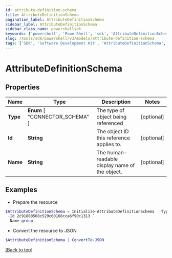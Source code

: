```yaml
---
id: attribute-definition-schema
title: AttributeDefinitionSchema
pagination_label: AttributeDefinitionSchema
sidebar_label: AttributeDefinitionSchema
sidebar_class_name: powershellsdk
keywords: ['powershell', 'PowerShell', 'sdk', 'AttributeDefinitionSchema', 'AttributeDefinitionSchema'] 
slug: /tools/sdk/powershell/v3/models/attribute-definition-schema
tags: ['SDK', 'Software Development Kit', 'AttributeDefinitionSchema', 'AttributeDefinitionSchema']
---
```



# AttributeDefinitionSchema

## Properties

Name | Type | Description | Notes
------------ | ------------- | ------------- | -------------
**Type** |  **Enum** [  "CONNECTOR_SCHEMA" ] | The type of object being referenced | [optional] 
**Id** | **String** | The object ID this reference applies to. | [optional] 
**Name** | **String** | The human-readable display name of the object. | [optional] 

## Examples

- Prepare the resource
```powershell
$AttributeDefinitionSchema = Initialize-AttributeDefinitionSchema  -Type CONNECTOR_SCHEMA `
 -Id 2c91808568c529c60168cca6f90c1313 `
 -Name group
```

- Convert the resource to JSON
```powershell
$AttributeDefinitionSchema | ConvertTo-JSON
```


[[Back to top]](#) 

